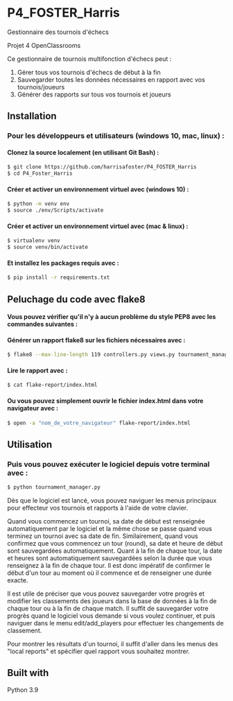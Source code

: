 # P4_FOSTER_Harris
Gestionnaire des tournois d'échecs

Projet 4 OpenClassrooms

Ce gestionnaire de tournois multifonction d'échecs peut : 

1. Gérer tous vos tournois d'échecs de début à la fin
2. Sauvegarder toutes les données nécessaires en rapport avec vos tournois/joueurs 
3. Générer des rapports sur tous vos tournois et joueurs

## Installation
### Pour les développeurs et utilisateurs (windows 10, mac, linux) :
#### Clonez la source localement (en utilisant Git Bash) :
```sh
$ git clone https://github.com/harrisafoster/P4_FOSTER_Harris
$ cd P4_Foster_Harris
```
#### Créer et activer un environnement virtuel avec (windows 10) :
```sh
$ python -m venv env
$ source ./env/Scripts/activate
```
#### Créer et activer un environnement virtuel avec (mac & linux) :
```sh
$ virtualenv venv
$ source venv/bin/activate
```
#### Et installez les packages requis avec :
```sh
$ pip install -r requirements.txt
```

## Peluchage du code avec flake8
#### Vous pouvez vérifier qu'il n'y à aucun problème du style PEP8 avec les commandes suivantes :
#### Générer un rapport flake8 sur les fichiers nécessaires avec : 
```sh
$ flake8 --max-line-length 119 controllers.py views.py tournament_manager.py models\ --format=html --htmldir=flake-report
```
#### Lire le rapport avec :
```sh
$ cat flake-report/index.html
```
#### Ou vous pouvez simplement ouvrir le fichier index.html dans votre navigateur avec :
```sh
$ open -a "nom_de_votre_navigateur" flake-report/index.html
```


## Utilisation
### Puis vous pouvez exécuter le logiciel depuis votre terminal avec :
```sh
$ python tournament_manager.py
```

Dès que le logiciel est lancé, vous pouvez naviguer les menus principaux 
pour effecteur vos tournois et rapports à l'aide de votre clavier. 

Quand vous commencez un tournoi, sa date de début est renseignée automatiquement par le logiciel et la 
même chose se passe quand vous terminez un tournoi avec sa date de fin. Similairement, quand vous confirmez 
que vous commencez un tour (round), sa date et heure de début sont sauvegardées automatiquement. Quant à la 
fin de chaque tour, la date et heures sont automatiquement sauvegardées selon la durée que vous renseignez à la 
fin de chaque tour. Il est donc impératif de confirmer le début d'un tour au moment où il commence et de renseigner 
une durée exacte. 

Il est utile de préciser que vous pouvez sauvegarder votre progrès et modifier les classements des joueurs 
dans la base de données à la fin de chaque tour ou à la fin de chaque match. Il suffit de sauvegarder votre progrès quand 
le logiciel vous demande si vous voulez continuer, et puis naviguer dans le menu edit/add_players pour 
effectuer les changements de classement.

Pour montrer les résultats d'un tournoi, il suffit d'aller dans les menus des "local reports" et spécifier quel rapport
vous souhaitez montrer. 

## Built with
Python 3.9